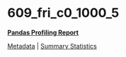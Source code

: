 # 609_fri_c0_1000_5

[**Pandas Profiling Report**](https://epistasislab.github.io/penn-ml-benchmarks/profile/609_fri_c0_1000_5.html)

[Metadata](metadata.yaml) | [Summary Statistics](summary_stats.csv)

